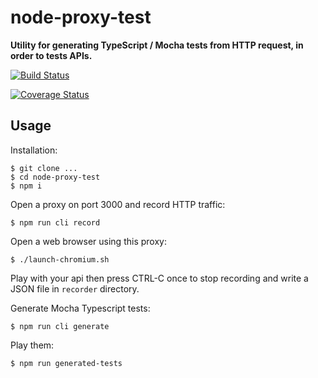 # node-proxy-test

**Utility for generating TypeScript / Mocha tests from HTTP request, in order to tests APIs.**

[![Build Status](https://travis-ci.org/remipassmoilesel/IaC-high-availability-load-balancing.svg?branch=master)](https://travis-ci.org/remipassmoilesel/IaC-high-availability-load-balancing)

[![Coverage Status](https://coveralls.io/repos/remipassmoilesel/IaC-high-availability-load-balancing/badge.svg?branch=master)](https://coveralls.io/r/remipassmoilesel/IaC-high-availability-load-balancing?branch=master)

## Usage

Installation:
    
    $ git clone ...
    $ cd node-proxy-test
    $ npm i
    
Open a proxy on port 3000 and record HTTP traffic:     
    
    $ npm run cli record  

Open a web browser using this proxy:

    $ ./launch-chromium.sh
    
Play with your api then press CTRL-C once to stop recording and write a JSON file in `recorder` directory.     

Generate Mocha Typescript tests:

    $ npm run cli generate
    
Play them:

    $ npm run generated-tests
    
